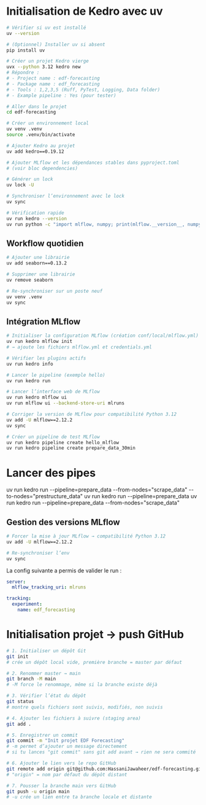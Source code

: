 # Initialisation de Kedro avec uv

```bash
# Vérifier si uv est installé
uv --version

# (Optionnel) Installer uv si absent
pip install uv

# Créer un projet Kedro vierge
uvx --python 3.12 kedro new
# Répondre :
# - Project name : edf-forecasting
# - Package name : edf_forecasting
# - Tools : 1,2,3,5 (Ruff, PyTest, Logging, Data folder)
# - Example pipeline : Yes (pour tester)

# Aller dans le projet
cd edf-forecasting

# Créer un environnement local
uv venv .venv
source .venv/bin/activate

# Ajouter Kedro au projet
uv add kedro==0.19.12

# Ajouter MLflow et les dépendances stables dans pyproject.toml
# (voir bloc dependencies)

# Générer un lock
uv lock -U

# Synchroniser l’environnement avec le lock
uv sync

# Vérification rapide
uv run kedro --version
uv run python -c "import mlflow, numpy; print(mlflow.__version__, numpy.__version__)"
```

## Workflow quotidien

```bash
# Ajouter une librairie
uv add seaborn==0.13.2

# Supprimer une librairie
uv remove seaborn

# Re-synchroniser sur un poste neuf
uv venv .venv
uv sync
```

## Intégration MLflow

```bash
# Initialiser la configuration MLflow (création conf/local/mlflow.yml)
uv run kedro mlflow init
# → ajoute les fichiers mlflow.yml et credentials.yml

# Vérifier les plugins actifs
uv run kedro info

# Lancer le pipeline (exemple hello)
uv run kedro run

# Lancer l’interface web de MLflow
uv run kedro mlflow ui
uv run mlflow ui --backend-store-uri mlruns

# Corriger la version de MLflow pour compatibilité Python 3.12
uv add -U mlflow==2.12.2
uv sync

# Créer un pipeline de test MLflow
uv run kedro pipeline create hello_mlflow
uv run kedro pipeline create prepare_data_30min
```
# Lancer des pipes
uv run kedro run --pipeline=prepare_data --from-nodes="scrape_data" --to-nodes="prestructure_data"
uv run kedro run --pipeline=prepare_data
uv run kedro run --pipeline=prepare_data --from-nodes="scrape_data"


## Gestion des versions MLflow

```bash
# Forcer la mise à jour MLflow → compatibilité Python 3.12
uv add -U mlflow==2.12.2

# Re-synchroniser l’env
uv sync
```

La config suivante a permis de valider le run :

```yaml
server:
  mlflow_tracking_uri: mlruns

tracking:
  experiment:
    name: edf_forecasting
```

# Initialisation projet → push GitHub

```bash
# 1. Initialiser un dépôt Git
git init
# crée un dépôt local vide, première branche = master par défaut

# 2. Renommer master → main
git branch -M main
# -M force le renommage, même si la branche existe déjà

# 3. Vérifier l’état du dépôt
git status
# montre quels fichiers sont suivis, modifiés, non suivis

# 4. Ajouter les fichiers à suivre (staging area)
git add .

# 5. Enregistrer un commit
git commit -m "Init projet EDF Forecasting"
# -m permet d’ajouter un message directement
# si tu lances "git commit" sans git add avant → rien ne sera commité

# 6. Ajouter le lien vers le repo GitHub
git remote add origin git@github.com:HassaniJawaheer/edf-forecasting.git
# "origin" = nom par défaut du dépôt distant

# 7. Pousser la branche main vers GitHub
git push -u origin main
# -u crée un lien entre ta branche locale et distante
```
